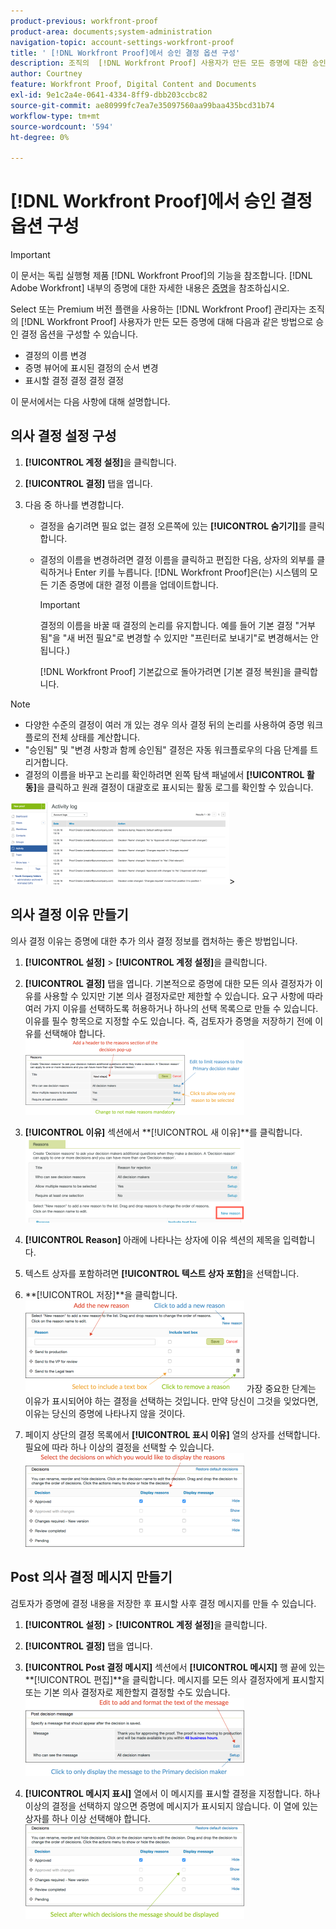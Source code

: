 ```yaml
---
product-previous: workfront-proof
product-area: documents;system-administration
navigation-topic: account-settings-workfront-proof
title: ' [!DNL Workfront Proof]에서 승인 결정 옵션 구성'
description: 조직의  [!DNL Workfront Proof] 사용자가 만든 모든 증명에 대한 승인 결정 옵션을 구성할 수 있습니다.
author: Courtney
feature: Workfront Proof, Digital Content and Documents
exl-id: 9e1c2a4e-0641-4334-8ff9-dbb203ccbc82
source-git-commit: ae80999fc7ea7e35097560aa99baa435bcd31b74
workflow-type: tm+mt
source-wordcount: '594'
ht-degree: 0%

---
```


# [!DNL Workfront Proof]에서 승인 결정 옵션 구성

>[!IMPORTANT]
>
>이 문서는 독립 실행형 제품 [!DNL Workfront Proof]의 기능을 참조합니다. [!DNL Adobe Workfront] 내부의 증명에 대한 자세한 내용은 [증명](../../../review-and-approve-work/proofing/proofing.md)을 참조하십시오.

Select 또는 Premium 버전 플랜을 사용하는 [!DNL Workfront Proof] 관리자는 조직의 [!DNL Workfront Proof] 사용자가 만든 모든 증명에 대해 다음과 같은 방법으로 승인 결정 옵션을 구성할 수 있습니다.

* 결정의 이름 변경
* 증명 뷰어에 표시된 결정의 순서 변경
* 표시할 결정 결정 결정 결정

이 문서에서는 다음 사항에 대해 설명합니다.

## 의사 결정 설정 구성

1. **[!UICONTROL 계정 설정]**&#x200B;을 클릭합니다.
1. **[!UICONTROL 결정]** 탭을 엽니다.
1. 다음 중 하나를 변경합니다.

   * 결정을 숨기려면 필요 없는 결정 오른쪽에 있는 **[!UICONTROL 숨기기]**&#x200B;를 클릭합니다.
   * 결정의 이름을 변경하려면 결정 이름을 클릭하고 편집한 다음, 상자의 외부를 클릭하거나 Enter 키를 누릅니다. [!DNL Workfront Proof]은(는) 시스템의 모든 기존 증명에 대한 결정 이름을 업데이트합니다.

     >[!IMPORTANT]
     >
     >결정의 이름을 바꿀 때 결정의 논리를 유지합니다. 예를 들어 기본 결정 &quot;거부됨&quot;을 &quot;새 버전 필요&quot;로 변경할 수 있지만 &quot;프린터로 보내기&quot;로 변경해서는 안 됩니다.)

     [!DNL Workfront Proof] 기본값으로 돌아가려면 [기본 결정 복원]을 클릭합니다.

>[!NOTE]
>
>* 다양한 수준의 결정이 여러 개 있는 경우 의사 결정 뒤의 논리를 사용하여 증명 워크플로의 전체 상태를 계산합니다.
>* &quot;승인됨&quot; 및 &quot;변경 사항과 함께 승인됨&quot; 결정은 자동 워크플로우의 다음 단계를 트리거합니다.
>* 결정의 이름을 바꾸고 논리를 확인하려면 왼쪽 탐색 패널에서 **[!UICONTROL 활동]**&#x200B;을 클릭하고 원래 결정이 대괄호로 표시되는 활동 로그를 확인할 수 있습니다.
>
>  ![2016-12-20_1921.png](assets/2016-12-20-1921-350x132.png)>

## 의사 결정 이유 만들기

의사 결정 이유는 증명에 대한 추가 의사 결정 정보를 캡처하는 좋은 방법입니다.

1. **[!UICONTROL 설정]** > **[!UICONTROL 계정 설정]**&#x200B;을 클릭합니다.

1. **[!UICONTROL 결정]** 탭을 엽니다.
기본적으로 증명에 대한 모든 의사 결정자가 이유를 사용할 수 있지만 기본 의사 결정자로만 제한할 수 있습니다.
요구 사항에 따라 여러 가지 이유를 선택하도록 허용하거나 하나의 선택 목록으로 만들 수 있습니다. 이유를 필수 항목으로 지정할 수도 있습니다. 즉, 검토자가 증명을 저장하기 전에 이유를 선택해야 합니다.
   ![Reasons_setup.png](assets/reasons-setup-350x121.png)

1. **[!UICONTROL 이유]** 섹션에서 **[!UICONTROL 새 이유]**를 클릭합니다.
   ![New_reason.png](assets/new-reason-350x135.png)

1. **[!UICONTROL Reason]** 아래에 나타나는 상자에 이유 섹션의 제목을 입력합니다.
1. 텍스트 상자를 포함하려면 **[!UICONTROL 텍스트 상자 포함]**&#x200B;을 선택합니다.
1. **[!UICONTROL 저장]**을 클릭합니다.
   ![reasons_setup_2.png](assets/reasons-setup-2-350x146.png)
가장 중요한 단계는 이유가 표시되어야 하는 결정을 선택하는 것입니다. 만약 당신이 그것을 잊었다면, 이유는 당신의 증명에 나타나지 않을 것이다.

1. 페이지 상단의 결정 목록에서 **[!UICONTROL 표시 이유]** 열의 상자를 선택합니다. 필요에 따라 하나 이상의 결정을 선택할 수 있습니다.
   ![이유_-_decision_selection.png](assets/reasons---decision-selection-350x150.png)

## Post 의사 결정 메시지 만들기

검토자가 증명에 결정 내용을 저장한 후 표시할 사후 결정 메시지를 만들 수 있습니다.

1. **[!UICONTROL 설정]** > **[!UICONTROL 계정 설정]**&#x200B;을 클릭합니다.

1. **[!UICONTROL 결정]** 탭을 엽니다.
1. **[!UICONTROL Post 결정 메시지]** 섹션에서 **[!UICONTROL 메시지]** 행 끝에 있는 **[!UICONTROL 편집]**을 클릭합니다.
메시지를 모든 의사 결정자에게 표시할지 또는 기본 의사 결정자로 제한할지 결정할 수도 있습니다.
   ![post_decision_message_set_up.png](assets/post-decision-message-set-up-350x125.png)

1. **[!UICONTROL 메시지 표시]** 열에서 이 메시지를 표시할 결정을 지정합니다.
하나 이상의 결정을 선택하지 않으면 증명에 메시지가 표시되지 않습니다. 이 열에 있는 상자를 하나 이상 선택해야 합니다.
   ![post_decision_message_set_up_2.png](assets/post-decision-message-set-up-2-350x151.png)
